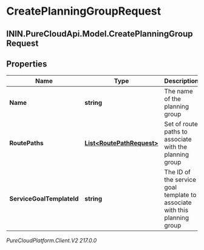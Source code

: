 # CreatePlanningGroupRequest

## ININ.PureCloudApi.Model.CreatePlanningGroupRequest

## Properties

|Name | Type | Description | Notes|
|------------ | ------------- | ------------- | -------------|
| **Name** | **string** | The name of the planning group | |
| **RoutePaths** | [**List&lt;RoutePathRequest&gt;**](RoutePathRequest) | Set of route paths to associate with the planning group | |
| **ServiceGoalTemplateId** | **string** | The ID of the service goal template to associate with this planning group | |



_PureCloudPlatform.Client.V2 217.0.0_
